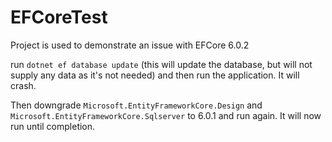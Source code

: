 # EFCoreTest
Project is used to demonstrate an issue with EFCore 6.0.2

run ``dotnet ef database update`` (this will update the database, but will not supply any data as it's not needed)
and then run the application.
It will crash.

Then downgrade ``Microsoft.EntityFrameworkCore.Design`` and ``Microsoft.EntityFrameworkCore.Sqlserver`` to 6.0.1
and run again.
It will now run until completion.
